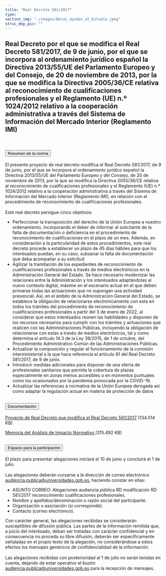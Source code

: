```yaml
---
title: "Real Decreto 581/2017"
type: 
section_img: "./images/Becas_ayudas_al_Estudio.jpeg"
struc_dep_pic: ""
---
```

## Real Decreto por el que se modifica el Real Decreto 581/2017, de 9 de junio, por el que se incorpora al ordenamiento jurídico español la Directiva 2013/55/UE del Parlamento Europeo y del Consejo, de 20 de noviembre de 2013, por la que se modifica la Directiva 2005/36/CE relativa al reconocimiento de cualificaciones profesionales y el Reglamento (UE) n.º 1024/2012 relativo a la cooperación administrativa a través del Sistema de Información del Mercado Interior (Reglamento IMI)<br><br>
<section>
    <article>
        <div class="container container_xl_accoordion p-0">
            <div class="row mt-4">
                <div class="col-lg-12 content_collapse mb-120">
                                <div class="accordion" id="accordionPanelsStayOpenExample">
                                    <div class="accordion-item">
                                        <h2 class="accordion-header" id="panelsStayOpen-headingOne">
                                            <button class="accordion-button collapsed" type="button" data-bs-toggle="collapse" data-bs-target="#panelsStayOpen-collapseOne" aria-expanded="false" aria-controls="panelsStayOpen-collapseOne">
                                               Resumen de la norma
                                            </button>
                                        </h2>
                                        <div id="panelsStayOpen-collapseOne" class="accordion-collapse collapse " aria-labelledby="panelsStayOpen-headingOne">
                                            <div class="accordion-body">
                                                <article id="section_link">
                                                    <div class="container-fluid">
                                                        <div class="row">
                                                            <div class="col-12">
                                                             El presente proyecto de real decreto modifica el Real Decreto 581/2017, de 9 de junio, por el que se incorpora al ordenamiento jurídico español la Directiva 2013/55/UE del Parlamento Europeo y del Consejo, de 20 de noviembre de 2013, por la que se modifica la Directiva 2005/36/CE relativa al reconocimiento de cualificaciones profesionales y el Reglamento (UE) n.º 1024/2012 relativo a la cooperación administrativa a través del Sistema de Información del Mercado Interior (Reglamento IMI), en relación con el procedimiento de reconocimiento de cualificaciones profesionales.<br><br>
 								Este real decreto persigue cinco objetivos:
 								<ul>
									<li>Perfeccionar la transposición del derecho de la Unión Europea a nuestro ordenamiento, incorporando el deber de informar al solicitante de la falta de documentación o deficiencia en el procedimiento de reconocimiento de cualificaciones en el plazo de un mes. Además, en consideración a la particularidad de estos procedimientos, este real decreto procede a establecer un plazo de 45 días hábiles para que los interésados puedan, en su caso, subsanar la falta de documentación que deba acompañar a su solicitud</li>
									<li>Agilizar la tramitación de los expedientes de reconocimiento de cualificaciones profesionales a través de medios electrónicos en la Administración General del Estado. Se hace necesario modernizar las relaciones entre la Administración y los interésados adaptándolas al nuevo contexto digital, máxime en el escenario actual en el que deben primarse todas las actuaciones que no supongan una actividad presencial. Así, en el ámbito de la Administración General del Estado, se establece la obligación de relacionarse electrónicamente con esta en todos los trámites del procedimiento de reconocimiento de cualificaciones profesionales a partir del 3 de enero de 2022, al considerar que estos interésados reúnen las habilidades y disponen de los recursos necesarios para cumplir con los trámites y actuaciones que realicen con las Administraciones Públicas, incluyendo la obligación de relacionarse con estas a través de medios electrónicos, tal y como determina el artículo 14.3 de la Ley 39/2015, de 1 de octubre, del Procedimiento Administrativo Común de las Administraciones Públicas. </li>
									<li>Actualizar la composición y regular el funcionamiento de la comisión interministerial a la que hace referencia el artículo 81 del Real Decreto 581/2017, de 9 de junio. </li>
									<li>Introducir medidas adicionales para disponer de una oferta de profesionales sanitarios que permita la cobertura de plazas especialmente en zonas menos accesibles o en momentos puntuales como los ocasionados por la pandemia provocada por la COVID-19. </li>
									<li>Actualizar las referencias a normativa de la Unión Europea derogada así como adaptar la regulación actual en materia de protección de datos</li>
								</ul>
                                                            </div>
                                                        </div>
                                                    </div>
                                                </article>
                                            </div>
                                        </div>
                                    </div>
                                    <div class="accordion-item">
                                        <h2 class="accordion-header" id="panelsStayOpen-headingTwo">
                                            <button class="accordion-button collapsed" type="button" data-bs-toggle="collapse" data-bs-target="#panelsStayOpen-collapseTwo" aria-expanded="false">
                                                Documentación
                                            </button>
                                        </h2>
                                        <div id="panelsStayOpen-collapseTwo" class="accordion-collapse collapse" aria-labelledby="panelsStayOpen-headingTwo">
                                            <div class="accordion-body">
                                                <article id="section_link">
                                                    <div class="container-fluid">
                                                        <div class="row">
                                                            <div class="col-12">
								<div class="col-lg-12 cards_download_cnt">  
			<div class="row"> 
				<div class="download_card"> 
					<a class="card" href="{{<siteurl>}}documentos/pdf/tu_administracion/RD_modificacion_RD.pdf" target="_blank"> 
					<div class="card-header"> 
						   <i class="fal fa-download"></i> 
					</div> </a> 
					<div class="card-body"> 
						<p class="text_file"><a class="card" href="{{<siteurl>}}documentos/pdf/tu_administracion/RD_modificacion_RD.pdf" target="_blank">  
						<span class="tit">Proyecto de Real Decreto que modifica el Real Decreto 581/2017</span></a> 
                        <i style="color:#cc0000" class="fal fa-file-pdf pdf_icon"></i> (134.014 KB)
					</div>
				</div> 	
				<div class="download_card"> 
					<a class="card" href="{{<siteurl>}}documentos/PDF/tu_administracion/MAINRDModificacionRD.pdf" target="_blank"> 
					<div class="card-header"> 
						   <i class="fal fa-download"></i> 
					</div> </a> 
					<div class="card-body"> 
						<p class="text_file"><a class="card" href="{{<siteurl>}}/documentos/pdf/tu_administracion/MAINRDModificacionRD.pdf" target="_blank">  
						<span class="tit">Memoria del Análisis de Impacto Normativo </span></a> 
                        <i style="color:#cc0000" class="fal fa-file-pdf pdf_icon"></i> (315.492 KB)
					</div>
				</div>
			</div> 
		</div> 
                                                            </div>
                                                        </div>
                                                    </div>
                                                </article>
                                            </div>
                                        </div>
				</div>
                                    <div class="accordion-item">
                                        <h2 class="accordion-header" id="panelsStayOpen-headingTree">
                                            <button class="accordion-button collapsed" type="button" data-bs-toggle="collapse" data-bs-target="#panelsStayOpen-collapseTree" aria-expanded="false">
                                                 Espacio para la participación
                                            </button>
                                        </h2>
                                        <div id="panelsStayOpen-collapseTree" class="accordion-collapse collapse" aria-labelledby="panelsStayOpen-headingTree">
                                            <div class="accordion-body">
                                                <article id="section_link">
                                                    <div class="container-fluid">
                                                        <div class="row">
                                                            <div class="col-12">
								El plazo para presentar alegaciones iniciará el 10 de junio y concluirá el 1 de julio.<br><br>
								Las alegaciones deberán cursarse a la dirección de correo electrónico <a href="mailto:audiencia.publica@universidades.gob.es">audiencia.publica@universidades.gob.es</a>, haciendo constar en ellas:
								<ul>
									<li>ASUNTO CORREO: Alegaciones audiencia pública RD modificación RD 581/2017 reconocimiento cualificaciones profesionales.</li>
									<li>Nombre y apellidos/denominación o razón social del participante. </li>
									<li>Organización o asociación (si corresponde). </li>
									<li>Contacto (correo electrónico). </li>
								</ul>
								Con carácter general, las alegaciones recibidas se considerarán susceptibles de difusión pública. Las partes de la información remitida que, a juicio del interésado, deban ser tratadas con carácter confidencial y en consecuencia no proceda su libre difusión, deberán ser específicamente señaladas en el propio texto de la alegación, no considerándose a estos efectos los mensajes genéricos de confidencialidad de la información.  <br><br>
								Las alegaciones recibidas con posterioridad al 1 de julio no serán tenidas en cuenta, dejando de estar operativo el buzón <a href="mailto:audiencia.publica@universidades.gob.es">audiencia.publica@universidades.gob.es</a> para la recepción de mensajes.  							
								</div>
                                            </div>
                                        </div>
                                    </article>
                                </div>
                            </div>
                        </div>         
                    </div>
                </div>
            </div>
        </div>
    </article>
</section>
